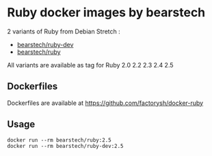 Ruby docker images by bearstech
==================================

2 variants of Ruby from Debian Stretch :

- [bearstech/ruby-dev](https://hub.docker.com/r/bearstech/ruby-dev/)
- [bearstech/ruby](https://hub.docker.com/r/bearstech/ruby/)

All variants are available as tag for Ruby 2.0 2.2 2.3 2.4 2.5

Dockerfiles
-----------

Dockerfiles are available at https://github.com/factorysh/docker-ruby

Usage
-----

```
docker run --rm bearstech/ruby:2.5
docker run --rm bearstech/ruby-dev:2.5
```

